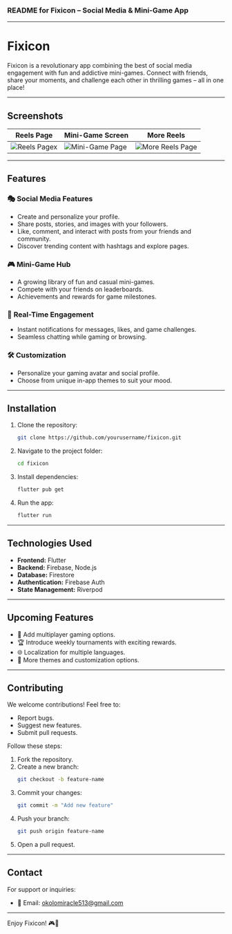 ### README for Fixicon – Social Media & Mini-Game App

---

# **Fixicon**

Fixicon is a revolutionary app combining the best of social media engagement with fun and addictive mini-games. Connect with friends, share your moments, and challenge each other in thrilling games – all in one place!

---

## **Screenshots**

| **Reels Page**                                                                                                                                             | **Mini-Game Screen**                                                                                                                                          | **More Reels**                                                                                                                                                 |
| ---------------------------------------------------------------------------------------------------------------------------------------------------------- | ------------------------------------------------------------------------------------------------------------------------------------------------------------- | -------------------------------------------------------------------------------------------------------------------------------------------------------------- |
| ![Reels Pagex](https://firebasestorage.googleapis.com/v0/b/myjobapp-c6028.appspot.com/o/IMG_2899.PNG?alt=media&token=a8a23dcb-7c59-4935-9e55-250e26488957) | ![Mini-Game Page](https://firebasestorage.googleapis.com/v0/b/myjobapp-c6028.appspot.com/o/IMG_2900.PNG?alt=media&token=93ced329-ca86-4fb9-bc84-b9ec081761cd) | ![More Reels Page](https://firebasestorage.googleapis.com/v0/b/myjobapp-c6028.appspot.com/o/IMG_2898.PNG?alt=media&token=f39fd61d-7f64-46b8-8732-5b46d3977097) |

---

## **Features**

### 🎭 **Social Media Features**

- Create and personalize your profile.
- Share posts, stories, and images with your followers.
- Like, comment, and interact with posts from your friends and community.
- Discover trending content with hashtags and explore pages.

### 🎮 **Mini-Game Hub**

- A growing library of fun and casual mini-games.
- Compete with your friends on leaderboards.
- Achievements and rewards for game milestones.

### 🔔 **Real-Time Engagement**

- Instant notifications for messages, likes, and game challenges.
- Seamless chatting while gaming or browsing.

### 🛠 **Customization**

- Personalize your gaming avatar and social profile.
- Choose from unique in-app themes to suit your mood.

---

## **Installation**

1. Clone the repository:
   ```bash
   git clone https://github.com/yourusername/fixicon.git
   ```
2. Navigate to the project folder:
   ```bash
   cd fixicon
   ```
3. Install dependencies:
   ```bash
   flutter pub get
   ```
4. Run the app:
   ```bash
   flutter run
   ```

---

## **Technologies Used**

- **Frontend:** Flutter
- **Backend:** Firebase, Node.js
- **Database:** Firestore
- **Authentication:** Firebase Auth
- **State Management:** Riverpod

---

## **Upcoming Features**

- 🌟 Add multiplayer gaming options.
- 🏆 Introduce weekly tournaments with exciting rewards.
- 🌐 Localization for multiple languages.
- 🎨 More themes and customization options.

---

## **Contributing**

We welcome contributions! Feel free to:

- Report bugs.
- Suggest new features.
- Submit pull requests.

Follow these steps:

1. Fork the repository.
2. Create a new branch:
   ```bash
   git checkout -b feature-name
   ```
3. Commit your changes:
   ```bash
   git commit -m "Add new feature"
   ```
4. Push your branch:
   ```bash
   git push origin feature-name
   ```
5. Open a pull request.

---

## **Contact**

For support or inquiries:

- 📧 Email: okolomiracle513@gmail.com

---

Enjoy Fixicon! 🎮🌟
